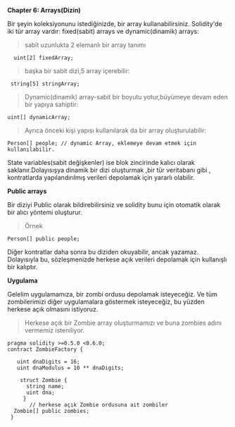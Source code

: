 **Chapter 6: Arrays(Dizin)**
                 

Bir şeyin koleksiyonunu istediğinizde, bir array kullanabilirsiniz. Solidity'de iki tür array vardır: fixed(sabit) arrays ve dynamic(dinamik) arrays:

>sabit uzunlukta 2 elemanlı bir array tanımı
      
      uint[2] fixedArray;

>başka bir sabit dizi,5 array içerebilir:

     string[5] stringArray;
 
>Dynamic(dinamik) array-sabit bir boyutu yotur,büyümeye devam eden bir yapıya sahiptir:

    uint[] dynamicArray;

>Ayrıca önceki kişi yapısı kullanılarak da bir array oluşturulabilir:

    Person[] people; // dynamic Array, eklemeye devam etmek için kullanılabilir.


State variables(sabit değişkenler) ise blok zincirinde kalıcı olarak saklanır.Dolayısışya dinamik bir dizi oluşturmak ,bir tür veritabanı gibi , kontratlarda yapılandırılmış verileri depolamak için yararlı olabilir.

**Public arrays**

Bir diziyi Public olarak bildirebilirsiniz ve solidity bunu için otomatik olarak bir alıcı yöntemi oluşturur.

>Örnek

    Person[] public people;


Diğer kontratlar daha sonra bu diziden okuyabilir, ancak yazamaz. Dolayısıyla bu, sözleşmenizde herkese açık verileri depolamak için kullanışlı bir kalıptır.

**Uygulama**

Gelelim uygulamamıza, bir zombi ordusu depolamak isteyeceğiz. Ve tüm zombilerimizi diğer uygulamalara göstermek isteyeceğiz, bu yüzden herkese açık olmasını istiyoruz.

>Herkese açık bir Zombie array  oluşturmamızı ve buna zombies adını vermemiz isteniliyor.

    pragma solidity >=0.5.0 <0.6.0;
    contract ZombieFactory {

       uint dnaDigits = 16;
       uint dnaModulus = 10 ** dnaDigits;

        struct Zombie {
          string name;
          uint dna;
         }
           // herkese açık Zombie ordusuna ait zombiler 
      Zombie[] public zombies;
     }


